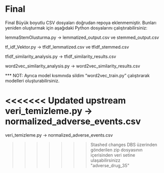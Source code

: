 # Final
Final
Büyük boyutlu CSV dosyaları doğrudan repoya eklenmemiştir. 
 Bunları yeniden oluşturmak için aşağıdaki Python dosyalarını çalıştırabilirsiniz: 

lemmaStemOlusturma.py → lemmatized_output.csv ve stemmed_output.csv 

tf_idf_Vektor.py → tfidf_lemmatized.csv ve tfidf_stemmed.csv 

tfidf_similarity_analysis.py → tfidf_similarity_results.csv 

word2vec_similarity_analysis.py → word2vec_similarity_results.csv 

*** NOT: Ayrıca model kısmınıda sildim “word2vec_train.py” çalıştırarak modelleri oluşturabilirsiniz. 

<<<<<<< Updated upstream
veri_temizleme.py → normalized_adverse_events.csv 
=======
veri_temizleme.py → normalized_adverse_events.csv 
>>>>>>> Stashed changes
DBS üzerinden gönderilen zip dosyasının içerisinden veri setine ulaşabilirsinizz "adverse_drug_35"
